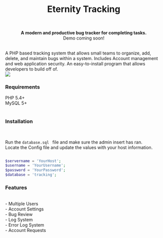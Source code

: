 
<h1 align="center">Eternity Tracking</h1> <br>
<p align="center">
<b>A modern and productive bug tracker for completing tasks.</b><br>
Demo coming soon!
</p><br>
A PHP based tracking system that allows small teams to organize, add, delete, and maintain bugs within a system. Includes Account management and web application security. An easy-to-install program that allows developers to build off of.<br>
<a href="http://tinypic.com?ref=2q9jm0h" target="_blank"><img src="http://i65.tinypic.com/2q9jm0h.png" border="0" ></a><br>
<h3>Requirements</h3>
PHP 5.4+ <br>
MySQL 5+<br>
<br>

<h3>Installation</h3><br>


Run the `database.sql ` file and make sure the admin insert has ran.<br>
Locate the Config file and update the values with your host information.<br>


```php

$servername = 'YourHost';
$username = 'YourUsername';
$password = 'YourPassword';
$database = 'tracking';

```
<h3>Features </h3><br>
- Multiple Users<br>
- Account Settings<br>
- Bug Review<br>
- Log System<br>
- Error Log System<br>
- Account Requests 
